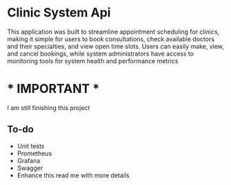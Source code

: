 <h1>Clinic System Api</h1>
<p>This application was built to streamline appointment scheduling for clinics, making it simple for users to book consultations, check available doctors and their specialties, and view open time slots. Users can easily make, view, and cancel bookings, while system administrators have access to monitoring tools for system health and performance metrics</p>



<h1> * IMPORTANT * </h1>
<p>I am still finishing this project</p>
<h2>To-do</h2>
<ul>
  <li>Unit tests</li>
  <li>Prometheus</li>
  <li>Grafana</li>
  <li>Swagger</li>
  <li>Enhance this read me with more details</li>
</ul>
